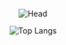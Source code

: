 
  
<div align=center>
  
  ![Head](https://capsule-render.vercel.app/api?type=waving&text=Welcome+to+hiyunD's+github&fontSize=20&fontColor=FFFFFF&animation=twinkling&color=0:c8fdf9,100:3cade5&fontAlignY=40)

  ![Top Langs](https://github-readme-stats.vercel.app/api/top-langs/?username=hiyunD&layout=compact)
  
</div>


<!--
**hiyunD/hiyunD** is a ✨ _special_ ✨ repository because its `README.md` (this file) appears on your GitHub profile.

Here are some ideas to get you started:

- 🔭 I’m currently working on ...
- 🌱 I’m currently learning ...
- 👯 I’m looking to collaborate on ...
- 🤔 I’m looking for help with ...
- 💬 Ask me about ...
- 📫 How to reach me: ...
- 😄 Pronouns: ...
- ⚡ Fun fact: ...
-->
